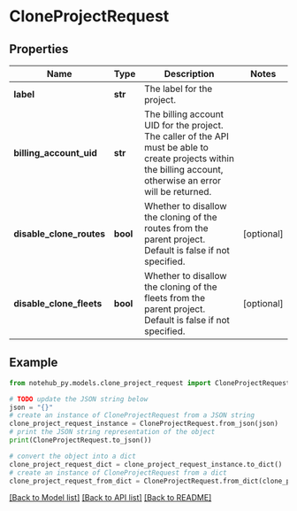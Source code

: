 # CloneProjectRequest


## Properties

Name | Type | Description | Notes
------------ | ------------- | ------------- | -------------
**label** | **str** | The label for the project. | 
**billing_account_uid** | **str** | The billing account UID for the project. The caller of the API must be able to create projects within the billing account, otherwise an error will be returned. | 
**disable_clone_routes** | **bool** | Whether to disallow the cloning of the routes from the parent project.  Default is false if not specified. | [optional] 
**disable_clone_fleets** | **bool** | Whether to disallow the cloning of the fleets from the parent project.  Default is false if not specified. | [optional] 

## Example

```python
from notehub_py.models.clone_project_request import CloneProjectRequest

# TODO update the JSON string below
json = "{}"
# create an instance of CloneProjectRequest from a JSON string
clone_project_request_instance = CloneProjectRequest.from_json(json)
# print the JSON string representation of the object
print(CloneProjectRequest.to_json())

# convert the object into a dict
clone_project_request_dict = clone_project_request_instance.to_dict()
# create an instance of CloneProjectRequest from a dict
clone_project_request_from_dict = CloneProjectRequest.from_dict(clone_project_request_dict)
```
[[Back to Model list]](../README.md#documentation-for-models) [[Back to API list]](../README.md#documentation-for-api-endpoints) [[Back to README]](../README.md)


